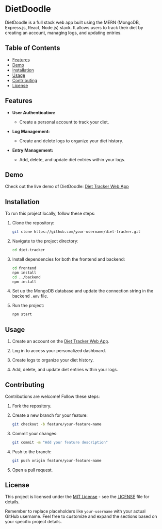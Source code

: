 # DietDoodle

DietDoodle is a full stack web app built using the MERN (MongoDB, Express.js, React, Node.js) stack. It allows users to track their diet by creating an account, managing logs, and updating entries.

## Table of Contents

- [Features](#features)
- [Demo](#demo)
- [Installation](#installation)
- [Usage](#usage)
- [Contributing](#contributing)
- [License](#license)

## Features

- **User Authentication:**
  - Create a personal account to track your diet.

- **Log Management:**
  - Create and delete logs to organize your diet history.

- **Entry Management:**
  - Add, delete, and update diet entries within your logs.

## Demo

Check out the live demo of DietDoodle: [Diet Tracker Web App](https://diet-tracker-frontend.vercel.app)

## Installation

To run this project locally, follow these steps:

1. Clone the repository:
   ```bash
   git clone https://github.com/your-username/diet-tracker.git
   ```

2. Navigate to the project directory:
   ```bash
   cd diet-tracker
   ```

3. Install dependencies for both the frontend and backend:
   ```bash
   cd frontend
   npm install
   cd ../backend
   npm install
   ```

4. Set up the MongoDB database and update the connection string in the backend `.env` file.

5. Run the project:
   ```bash
   npm start
   ```

## Usage

1. Create an account on the [Diet Tracker Web App](https://diet-tracker-frontend.vercel.app).

2. Log in to access your personalized dashboard.

3. Create logs to organize your diet history.

4. Add, delete, and update diet entries within your logs.

## Contributing

Contributions are welcome! Follow these steps:

1. Fork the repository.

2. Create a new branch for your feature:
   ```bash
   git checkout -b feature/your-feature-name
   ```

3. Commit your changes:
   ```bash
   git commit -m "Add your feature description"
   ```

4. Push to the branch:
   ```bash
   git push origin feature/your-feature-name
   ```

5. Open a pull request.

## License

This project is licensed under the [MIT License](LICENSE) - see the [LICENSE](LICENSE) file for details.

Remember to replace placeholders like `your-username` with your actual GitHub username. Feel free to customize and expand the sections based on your specific project details.
